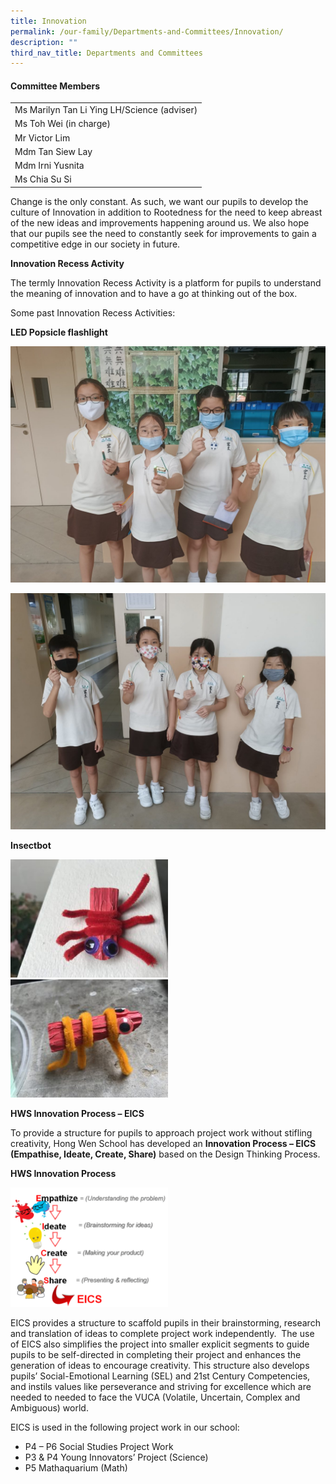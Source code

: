 ```yaml
---
title: Innovation
permalink: /our-family/Departments-and-Committees/Innovation/
description: ""
third_nav_title: Departments and Committees
---
```

#### **Committee Members**

|                                             |
|---------------------------------------------|
| Ms Marilyn Tan Li Ying LH/Science (adviser) |
| Ms Toh Wei (in charge)                      |
| Mr Victor Lim                               |
| Mdm Tan Siew Lay                            |
| Mdm Irni Yusnita                            |
| Ms Chia Su Si                               |

Change is the only constant. As such, we want our pupils to develop the culture of Innovation in addition to Rootedness for the need to keep abreast of the new ideas and improvements happening around us. We also hope that our pupils see the need to constantly seek for improvements to gain a competitive edge in our society in future.

**Innovation Recess Activity**

The termly Innovation Recess Activity is a platform for pupils to understand the meaning of innovation and to have a go at thinking out of the box.

Some past Innovation Recess Activities:

**LED Popsicle flashlight**

![](/images/Our%20Family/Departments%20committees/Innovation/IMG20200914112635-1350x1013.jpg)

![](/images/Our%20Family/Departments%20committees/Innovation/IMG20200914112308-1350x1013.jpg)

**Insectbot**

<img style="width:50%;height:50%" src="/images/Our%20Family/Departments%20committees/Innovation/IMG_2385_photo-300x225.jpg">

<img style="width:50%;height:50%" src="/images/Our%20Family/Departments%20committees/Innovation/IMG_2371_photo-300x225.jpg">

**HWS Innovation Process – EICS**

To provide a structure for pupils to approach project work without stifling creativity, Hong Wen School has developed an **Innovation Process – EICS (Empathise, Ideate, Create, Share)** based on the Design Thinking Process.

**HWS Innovation Process**

<img style="width:50%;height:50%" src="/images/Our%20Family/Departments%20committees/Innovation/innovationprocess_resized.png">

EICS provides a structure to scaffold pupils in their brainstorming, research and translation of ideas to complete project work independently.  The use of EICS also simplifies the project into smaller explicit segments to guide pupils to be self-directed in completing their project and enhances the generation of ideas to encourage creativity. This structure also develops pupils’ Social-Emotional Learning (SEL) and 21st Century Competencies, and instils values like perseverance and striving for excellence which are needed to needed to face the VUCA (Volatile, Uncertain, Complex and Ambiguous) world.

EICS is used in the following project work in our school:

*   P4 – P6 Social Studies Project Work
*   P3 & P4 Young Innovators’ Project (Science)
*   P5 Mathaquarium (Math)